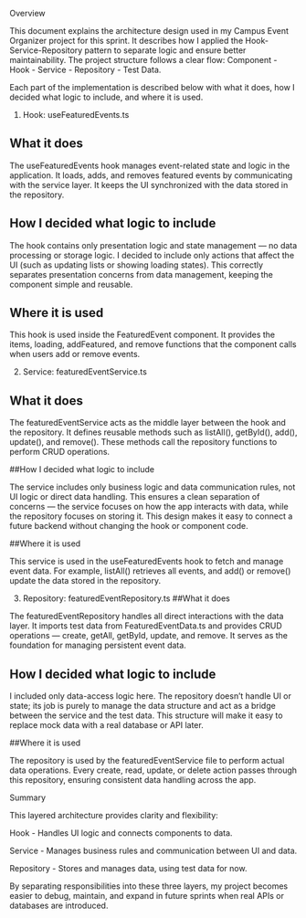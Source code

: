Overview

This document explains the architecture design used in my Campus Event Organizer project for this sprint. It describes how I applied the Hook-Service-Repository pattern to separate logic and ensure better maintainability. The project structure follows a clear flow:
Component - Hook - Service - Repository - Test Data.

Each part of the implementation is described below with what it does, how I decided what logic to include, and where it is used.

1. Hook: useFeaturedEvents.ts
## What it does

The useFeaturedEvents hook manages event-related state and logic in the application. It loads, adds, and removes featured events by communicating with the service layer. It keeps the UI synchronized with the data stored in the repository.

## How I decided what logic to include

The hook contains only presentation logic and state management — no data processing or storage logic. I decided to include only actions that affect the UI (such as updating lists or showing loading states). This correctly separates presentation concerns from data management, keeping the component simple and reusable.

## Where it is used

This hook is used inside the FeaturedEvent component. It provides the items, loading, addFeatured, and remove functions that the component calls when users add or remove events.

2. Service: featuredEventService.ts
## What it does

The featuredEventService acts as the middle layer between the hook and the repository. It defines reusable methods such as listAll(), getById(), add(), update(), and remove(). These methods call the repository functions to perform CRUD operations.

##How I decided what logic to include

The service includes only business logic and data communication rules, not UI logic or direct data handling. This ensures a clean separation of concerns — the service focuses on how the app interacts with data, while the repository focuses on storing it. This design makes it easy to connect a future backend without changing the hook or component code.

##Where it is used

This service is used in the useFeaturedEvents hook to fetch and manage event data. For example, listAll() retrieves all events, and add() or remove() update the data stored in the repository.

3. Repository: featuredEventRepository.ts
##What it does

The featuredEventRepository handles all direct interactions with the data layer. It imports test data from FeaturedEventData.ts and provides CRUD operations — create, getAll, getById, update, and remove. It serves as the foundation for managing persistent event data.

## How I decided what logic to include

I included only data-access logic here. The repository doesn’t handle UI or state; its job is purely to manage the data structure and act as a bridge between the service and the test data. This structure will make it easy to replace mock data with a real database or API later.

##Where it is used

The repository is used by the featuredEventService file to perform actual data operations. Every create, read, update, or delete action passes through this repository, ensuring consistent data handling across the app.

Summary

This layered architecture provides clarity and flexibility:

Hook - Handles UI logic and connects components to data.

Service - Manages business rules and communication between UI and data.

Repository - Stores and manages data, using test data for now.

By separating responsibilities into these three layers, my project becomes easier to debug, maintain, and expand in future sprints when real APIs or databases are introduced.